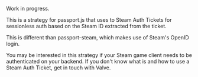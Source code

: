 Work in progress.


This is a strategy for passport.js that uses to Steam Auth Tickets for sessionless auth based on the Steam ID extracted from the ticket.


This is different than passport-steam, which makes use of Steam's OpenID login.


You may be interested in this strategy if your Steam game client needs to be authenticated on your backend. If you don't know what is and how to use a Steam Auth Ticket, get in touch with Valve.